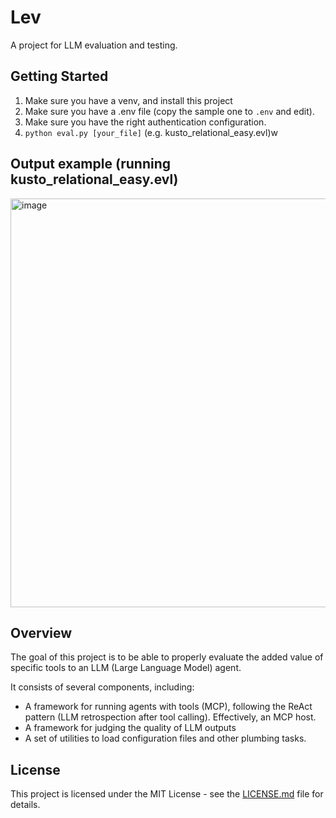 # Lev

A project for LLM evaluation and testing.

## Getting Started

1. Make sure you have a venv, and install this project
2. Make sure you have a .env file (copy the sample one to `.env` and edit).
3. Make sure you have the right authentication configuration.
4. `python eval.py [your_file]` (e.g. kusto_relational_easy.evl)w

## Output example (running kusto_relational_easy.evl)

<img width="3127" height="654" alt="image" src="https://github.com/user-attachments/assets/8c7fcdc8-993b-4888-a50b-9adeaacaeaaa" />

## Overview

The goal of this project is to be able to properly evaluate the added value of specific tools to an LLM (Large Language Model) agent.

It consists of several components, including:

- A framework for running agents with tools (MCP), following the ReAct pattern (LLM retrospection after tool calling). Effectively, an MCP host.
- A framework for judging the quality of LLM outputs
- A set of utilities to load configuration files and other plumbing tasks.


## License
This project is licensed under the MIT License - see the [LICENSE.md](LICENSE.md) file for details.
